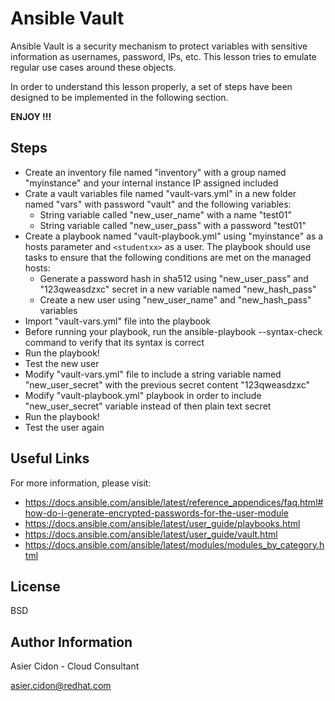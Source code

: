# Ansible Vault

Ansible Vault is a security mechanism to protect variables with sensitive information as usernames, password, IPs, etc. This lesson tries to emulate regular use cases around these objects.

In order to understand this lesson properly, a set of steps have been designed to be implemented in the following section.

**ENJOY !!!**

## Steps 

-   Create an inventory file named "inventory" with a group named "myinstance" and your internal instance IP assigned included
-   Crate a vault variables file named "vault-vars.yml" in a new folder named "vars" with password "vault" and the following variables:
    -   String variable called "new_user_name" with a name "test01"
    -   String variable called "new_user_pass" with a password "test01"
-   Create a playbook named "vault-playbook.yml" using "myinstance" as a hosts parameter and ``<studentxx>`` as a user. The playbook should use tasks to ensure that the following conditions are met on the managed hosts:
    -   Generate a password hash in sha512 using "new_user_pass" and "123qweasdzxc" secret in a new variable named "new_hash_pass"
    -   Create a new user using "new_user_name" and "new_hash_pass" variables
-   Import "vault-vars.yml" file into the playbook
-   Before running your playbook, run the ansible-playbook --syntax-check  command to verify that its syntax is correct
-   Run the playbook!
-   Test the new user
-   Modify "vault-vars.yml" file to include a string variable named "new_user_secret" with the previous secret content "123qweasdzxc"
-   Modify "vault-playbook.yml" playbook in order to include "new_user_secret" variable instead of then plain text secret
-   Run the playbook!
-   Test the user again

## Useful Links

For more information, please visit:

-   https://docs.ansible.com/ansible/latest/reference_appendices/faq.html#how-do-i-generate-encrypted-passwords-for-the-user-module
-   https://docs.ansible.com/ansible/latest/user_guide/playbooks.html
-   https://docs.ansible.com/ansible/latest/user_guide/vault.html
-   https://docs.ansible.com/ansible/latest/modules/modules_by_category.html

License
-------

BSD

Author Information
------------------

 Asier Cidon - Cloud Consultant

 asier.cidon@redhat.com